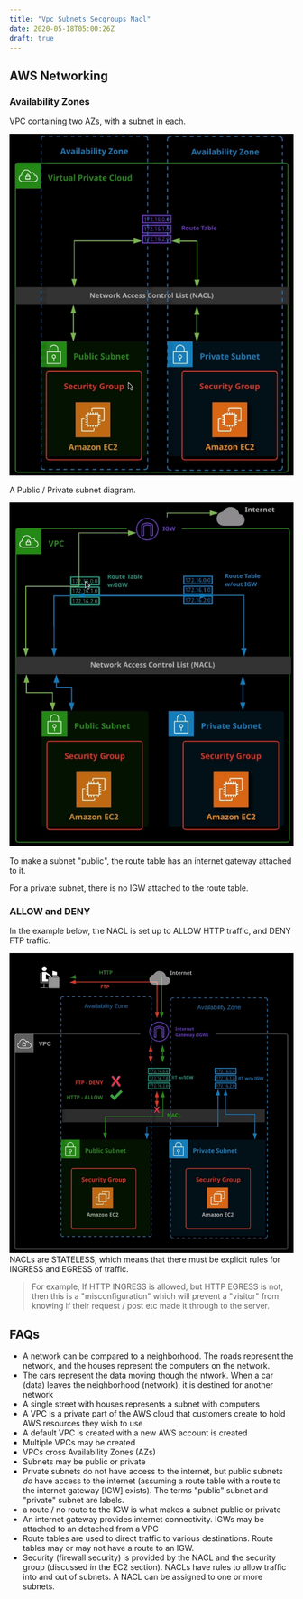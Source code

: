 ```yaml
---
title: "Vpc Subnets Secgroups Nacl"
date: 2020-05-18T05:00:26Z
draft: true
---
```


## AWS Networking

### Availability Zones

VPC containing two AZs, with a subnet in each.

![VPC with two AZs around public/private subnets](2020-05-18-15-10-23.png)

A Public / Private subnet diagram.

![Public / Private Subnets](2020-05-18-15-07-45.png)

To make a subnet "public", the route table has an internet gateway attached to it.

For a private subnet, there is no IGW attached to the route table.

### ALLOW and DENY

In the example below, the NACL is set up to ALLOW HTTP traffic, and DENY FTP traffic.

![ALLOW/DENY](2020-05-18-15-23-08.png)
NACLs are STATELESS, which means that there must be explicit rules for INGRESS and EGRESS of traffic.

> For example,
> If HTTP INGRESS is allowed, but HTTP EGRESS is not, then this is a "misconfiguration" which will prevent a "visitor" from knowing if their request / post etc made it through to the server.

## FAQs

- A network can be compared to a neighborhood. The roads represent the network, and the houses represent the computers on the network.
- The cars represent the data moving though the ntwork. When a car (data) leaves the neighborhood (network), it is destined for another network
- A single street with houses represents a subnet with computers
- A VPC is a private part of the AWS cloud that customers create to hold AWS resources they wish to use
- A default VPC is created with a new AWS account is created
- Multiple VPCs may be created
- VPCs cross Availability Zones (AZs)
- Subnets may be public or private
- Private subnets do not have access to the internet, but public subnets _do_ have access to the internet (assuming a route table with a route to the internet gateway [IGW] exists). The terms "public" subnet and "private" subnet are labels.
- a route / no route to the IGW is what makes a subnet public or private
- An internet gateway provides internet connectivity. IGWs may be attached to an detached from a VPC
- Route tables are used to direct traffic to various destinations. Route tables may or may not have a route to an IGW.
- Security (firewall security) is provided by the NACL and the security group (discussed in the EC2 section). NACLs have rules to allow traffic into and out of subnets. A NACL can be assigned to one or more subnets.

